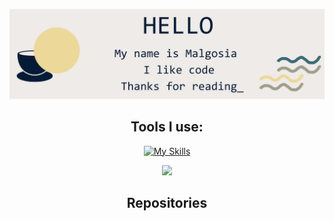 <div align="center">



![image width=100% ](/HELLO.png)


## Tools I use:

[![My Skills](https://skillicons.dev/icons?i=html,css,js,react,redux,git,github,typescript,nextjs)](https://skillicons.dev)
</div>
<div align="center">
<img src="https://media.giphy.com/media/VgCDAzcKvsR6OM0uWg/giphy.gif" width="50">
<h2>Repositories</h2>

</div>

